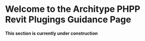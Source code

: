# Welcome to the Architype PHPP Revit Plugings Guidance Page

**This section is currently under construction**
